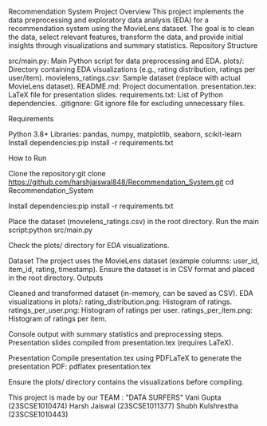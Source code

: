 Recommendation System Project
Overview
This project implements the data preprocessing and exploratory data analysis (EDA) for a recommendation system using the MovieLens dataset. The goal is to clean the data, select relevant features, transform the data, and provide initial insights through visualizations and summary statistics.
Repository Structure

src/main.py: Main Python script for data preprocessing and EDA.
plots/: Directory containing EDA visualizations (e.g., rating distribution, ratings per user/item).
movielens_ratings.csv: Sample dataset (replace with actual MovieLens dataset).
README.md: Project documentation.
presentation.tex: LaTeX file for presentation slides.
requirements.txt: List of Python dependencies.
.gitignore: Git ignore file for excluding unnecessary files.

Requirements

Python 3.8+
Libraries: pandas, numpy, matplotlib, seaborn, scikit-learn
Install dependencies:pip install -r requirements.txt



How to Run

Clone the repository:git clone https://github.com/harshjaiswal848/Recommendation_System.git
cd Recommendation_System


Install dependencies:pip install -r requirements.txt


Place the dataset (movielens_ratings.csv) in the root directory.
Run the main script:python src/main.py


Check the plots/ directory for EDA visualizations.

Dataset
The project uses the MovieLens dataset (example columns: user_id, item_id, rating, timestamp). Ensure the dataset is in CSV format and placed in the root directory.
Outputs

Cleaned and transformed dataset (in-memory, can be saved as CSV).
EDA visualizations in plots/:
rating_distribution.png: Histogram of ratings.
ratings_per_user.png: Histogram of ratings per user.
ratings_per_item.png: Histogram of ratings per item.


Console output with summary statistics and preprocessing steps.
Presentation slides compiled from presentation.tex (requires LaTeX).

Presentation
Compile presentation.tex using PDFLaTeX to generate the presentation PDF:
pdflatex presentation.tex

Ensure the plots/ directory contains the visualizations before compiling.

This project is made by our TEAM : "DATA SURFERS"
 Vani Gupta (23SCSE1010474)
 Harsh Jaiswal (23SCSE1011377)
 Shubh Kulshrestha (23SCSE1010443)